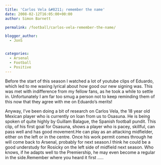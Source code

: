 ```yaml
---
title: 'Carlos Vela &#8211; remember the name'
date: 2008-02-12T16:05:00+00:00
author: Simon Barnett

permalink: /football/carlos-vela-remember-the-name/

blogger_author:
  - JonS


categories:
  - Arsenal
  - Football
  - Positive
---
```

Before the start of this season I watched a lot of youtube clips of Eduardo, which led to me waxing lyrical about how good our new signing was. This was met with indifference from my fellow fans, as he took a while to settle in. Unfortunately I am far too smug a person not to keep reminding them of this now that they agree with me on Eduardo&#8217;s merits!

Anyway, I&#8217;ve been doing a bit of research on Carlos Vela, the 18 year old Mexican player who is currently on loan from us to Osasuna. He is being spoken of quite highly by Guillam Balague, the Spanish football pundit. This clip, of his first goal for Osasuna, shows a player who is pacey, skillful, can pass well and has good movement.He can play as an attacking midfielder, either on the left or in the centre. Once his work permit comes through he will come back to Arsenal, probably for next season.I think he could be a good understudy for Rosicky on the left side of midfield next season. Who knows, if he adapts well to the Premiership, he may even become a regular in the side.Remember where you heard it first &#8230;..
